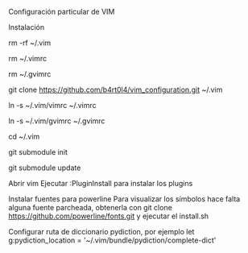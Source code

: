 Configuración particular de VIM

Instalación

rm -rf ~/.vim

rm ~/.vimrc

rm ~/.gvimrc

git clone https://github.com/b4rt0l4/vim_configuration.git ~/.vim

ln -s ~/.vim/vimrc ~/.vimrc

ln -s ~/.vim/gvimrc ~/.gvimrc

cd ~/.vim

git submodule init

git submodule update

Abrir vim Ejecutar :PluginInstall para instalar los plugins

Instalar fuentes para powerline Para visualizar los símbolos hace falta alguna fuente parcheada, obtenerla con git clone https://github.com/powerline/fonts.git y ejecutar el install.sh

Configurar ruta de diccionario pydiction, por ejemplo let g:pydiction_location = '~/.vim/bundle/pydiction/complete-dict'
